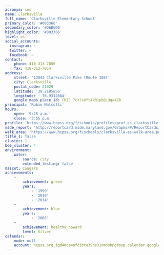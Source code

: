 ```yaml
---
acronym: ces
name: Clarksville
full_name: 'Clarksville Elementary School'
primary_color: '#003366'
secondary_color: '#D6D6D6'
highlight_color: '#003366'
level: es
social_accounts:
  instagram: ~
  twitter: ~
  facebook: ~
contact:
    phone: 410-313-7050
    fax: 410-313-7054
address:
    street: '12041 Clarksville Pike (Route 108)'
    city: Clarksville
    postal_code: 21029
    latitude: '39.2185856'
    longitude: '-76.9312884'
    google_maps_place_id: ChIJ_7cYJsbYt4kR1pbBLdqa4Z8
principal: 'Robin Malcotti'
hours:
    open: '9:25 a.m.'
    close: '3:55 p.m.'
profile: 'https://www.hcpss.org/f/schools/profiles/prof_es_clarksville.pdf'
msde_report: 'http://reportcard.msde.maryland.gov/Graphs/#/ReportCards/ReportCardSchool/1//1/13/0505/'
walk_area: 'https://www.hcpss.org/f/schools/clarksville-es-walk-area.pdf'
title_1: false
cluster: 1
boe_cluster: 4
environment:
    water:
        source: city
        extended_testing: false
mascot: Cougars
achievements:
    -
        achievement: green
        years:
            - '1999'
            - '2010'
            - '2014'
    -
        achievement: blue
        years:
            - '2005'
    -
        achievement: healthy_howard
        level: Silver
calendar:
    mode: null
    account: hcpss.org_igd40ca4ufdibtu39ns31nmdok@group.calendar.google.com
---
```

